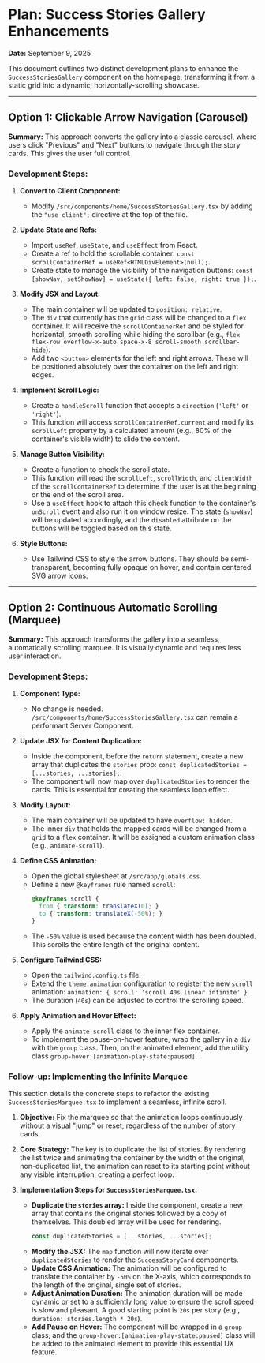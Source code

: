 # Plan: Success Stories Gallery Enhancements

**Date:** September 9, 2025

This document outlines two distinct development plans to enhance the `SuccessStoriesGallery` component on the homepage, transforming it from a static grid into a dynamic, horizontally-scrolling showcase.

---

## Option 1: Clickable Arrow Navigation (Carousel)

**Summary:** This approach converts the gallery into a classic carousel, where users click "Previous" and "Next" buttons to navigate through the story cards. This gives the user full control.

### Development Steps:

1.  **Convert to Client Component:**
    *   Modify `/src/components/home/SuccessStoriesGallery.tsx` by adding the `"use client";` directive at the top of the file.

2.  **Update State and Refs:**
    *   Import `useRef`, `useState`, and `useEffect` from React.
    *   Create a ref to hold the scrollable container: `const scrollContainerRef = useRef<HTMLDivElement>(null);`.
    *   Create state to manage the visibility of the navigation buttons: `const [showNav, setShowNav] = useState({ left: false, right: true });`.

3.  **Modify JSX and Layout:**
    *   The main container will be updated to `position: relative`.
    *   The `div` that currently has the `grid` class will be changed to a `flex` container. It will receive the `scrollContainerRef` and be styled for horizontal, smooth scrolling while hiding the scrollbar (e.g., `flex flex-row overflow-x-auto space-x-8 scroll-smooth scrollbar-hide`).
    *   Add two `<button>` elements for the left and right arrows. These will be positioned absolutely over the container on the left and right edges.

4.  **Implement Scroll Logic:**
    *   Create a `handleScroll` function that accepts a `direction` (`'left'` or `'right'`).
    *   This function will access `scrollContainerRef.current` and modify its `scrollLeft` property by a calculated amount (e.g., 80% of the container's visible width) to slide the content.

5.  **Manage Button Visibility:**
    *   Create a function to check the scroll state.
    *   This function will read the `scrollLeft`, `scrollWidth`, and `clientWidth` of the `scrollContainerRef` to determine if the user is at the beginning or the end of the scroll area.
    *   Use a `useEffect` hook to attach this check function to the container's `onScroll` event and also run it on window resize. The state (`showNav`) will be updated accordingly, and the `disabled` attribute on the buttons will be toggled based on this state.

6.  **Style Buttons:**
    *   Use Tailwind CSS to style the arrow buttons. They should be semi-transparent, becoming fully opaque on hover, and contain centered SVG arrow icons.

---

## Option 2: Continuous Automatic Scrolling (Marquee)

**Summary:** This approach transforms the gallery into a seamless, automatically scrolling marquee. It is visually dynamic and requires less user interaction.

### Development Steps:

1.  **Component Type:**
    *   No change is needed. `/src/components/home/SuccessStoriesGallery.tsx` can remain a performant Server Component.

2.  **Update JSX for Content Duplication:**
    *   Inside the component, before the `return` statement, create a new array that duplicates the `stories` prop: `const duplicatedStories = [...stories, ...stories];`.
    *   The component will now map over `duplicatedStories` to render the cards. This is essential for creating the seamless loop effect.

3.  **Modify Layout:**
    *   The main container will be updated to have `overflow: hidden`.
    *   The inner `div` that holds the mapped cards will be changed from a `grid` to a `flex` container. It will be assigned a custom animation class (e.g., `animate-scroll`).

4.  **Define CSS Animation:**
    *   Open the global stylesheet at `/src/app/globals.css`.
    *   Define a new `@keyframes` rule named `scroll`:
        ```css
        @keyframes scroll {
          from { transform: translateX(0); }
          to { transform: translateX(-50%); }
        }
        ```
    *   The `-50%` value is used because the content width has been doubled. This scrolls the entire length of the original content.

5.  **Configure Tailwind CSS:**
    *   Open the `tailwind.config.ts` file.
    *   Extend the `theme.animation` configuration to register the new `scroll` animation: `animation: { scroll: 'scroll 40s linear infinite' }`.
    *   The duration (`40s`) can be adjusted to control the scrolling speed.

6.  **Apply Animation and Hover Effect:**
    *   Apply the `animate-scroll` class to the inner flex container.
    *   To implement the pause-on-hover feature, wrap the gallery in a `div` with the `group` class. Then, on the animated element, add the utility class `group-hover:[animation-play-state:paused]`.

### **Follow-up: Implementing the Infinite Marquee**

This section details the concrete steps to refactor the existing `SuccessStoriesMarquee.tsx` to implement a seamless, infinite scroll.

1.  **Objective:** Fix the marquee so that the animation loops continuously without a visual "jump" or reset, regardless of the number of story cards.

2.  **Core Strategy:** The key is to duplicate the list of stories. By rendering the list twice and animating the container by the width of the original, non-duplicated list, the animation can reset to its starting point without any visible interruption, creating a perfect loop.

3.  **Implementation Steps for `SuccessStoriesMarquee.tsx`:**
    *   **Duplicate the `stories` array:** Inside the component, create a new array that contains the original stories followed by a copy of themselves. This doubled array will be used for rendering.
        ```javascript
        const duplicatedStories = [...stories, ...stories];
        ```
    *   **Modify the JSX:** The `map` function will now iterate over `duplicatedStories` to render the `SuccessStoryCard` components.
    *   **Update CSS Animation:** The animation will be configured to translate the container by `-50%` on the X-axis, which corresponds to the length of the original, single set of stories.
    *   **Adjust Animation Duration:** The animation duration will be made dynamic or set to a sufficiently long value to ensure the scroll speed is slow and pleasant. A good starting point is `20s` per story (e.g., `duration: stories.length * 20s`).
    *   **Add Pause on Hover:** The component will be wrapped in a `group` class, and the `group-hover:[animation-play-state:paused]` class will be added to the animated element to provide this essential UX feature.
